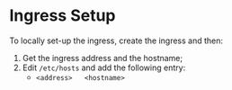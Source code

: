 # Ingress Setup

To locally set-up the ingress, create the ingress and then:
1) Get the ingress address and the hostname;
2) Edit `/etc/hosts` and add the following entry:
    - `<address>   <hostname>`
